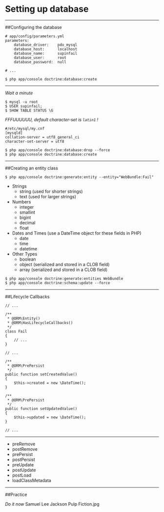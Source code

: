 Setting up database
==================

---

##Configuring the database

    # app/config/parameters.yml
    parameters:
        database_driver:    pdo_mysql
        database_host:      localhost
        database_name:      supinfail
        database_user:      root
        database_password:  null

    # ...

    $ php app/console doctrine:database:create

---

*Wait a minute*

    $ mysql -u root  
    $ USER supinfail;  
    $ SHOW TABLE STATUS \G  

*FFFUUUUUU, default character-set is `latin1` !*

    #/etc/mysql/my.cnf
    [mysqld]
    collation-server = utf8_general_ci
    character-set-server = utf8  

    $ php app/console doctrine:database:drop --force
    $ php app/console doctrine:database:create

---

##Creating an entity class

    $ php app/console doctrine:generate:entity --entity="WebBundle:Fail"

   * Strings
      * string (used for shorter strings)
      * text (used for larger strings)
   * Numbers
      * integer
      * smallint
      * bigint
      * decimal
      * float
   * Dates and Times (use a DateTime object for these fields in PHP)
      * date
      * time
      * datetime
   * Other Types
      * boolean
      * object (serialized and stored in a CLOB field)
      * array (serialized and stored in a CLOB field)

    $ php app/console doctrine:generate:entities WebBundle  
    $ php app/console doctrine:schema:update --force
 
---

##Lifecycle Callbacks

    // ...

    /**
     * @ORM\Entity()
     * @ORM\HasLifecycleCallbacks()
     */
    class Fail
    {
        // ...
    }

    // ...

    /**
     * @ORM\PrePersist
     */
    public function setCreatedValue()
    {
        $this->created = new \DateTime();
    }

    /**
     * @ORM\PrePersist
     */
    public function setUpdatedValue()
    {
        $this->updated = new \DateTime();
    }

    // ...

---    

   * preRemove
   * postRemove
   * prePersist
   * postPersist
   * preUpdate
   * postUpdate
   * postLoad
   * loadClassMetadata

---

##Practice

*Do it now* Samuel Lee Jackson Pulp Fiction.jpg
